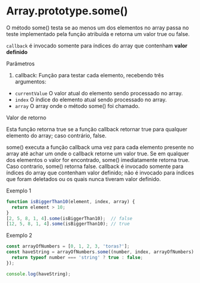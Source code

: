 # Array.prototype.some()

O método some() testa se ao menos um dos elementos no array passa no teste 
implementado pela função atribuída e retorna um valor true ou false.

`callback` é invocado somente para índices do array que contenham 
**valor definido**

Parâmetros

1. callback: Função para testar cada elemento, recebendo três argumentos:
  - `currentValue` O valor atual do elemento sendo processado no array.
  - `index` O índice do elemento atual sendo processado no array.
  - `array` O array onde o método some() foi chamado.

Valor de retorno

Esta função retorna true se a função callback retornar true para qualquer 
elemento do array; caso contrário, false.

some() executa a função callback uma vez para cada elemento presente no array 
até achar um onde o callback retorne um valor true. Se em qualquer dos elementos
o valor for encontrado, some() imediatamente retorna true. Caso contrario, 
some() retorna false. callback é invocado somente para índices do array que 
contenham valor definido; não é invocado para índices que foram deletados ou 
os quais nunca tiveram valor definido.

Exemplo 1

```javascript
function isBiggerThan10(element, index, array) {
  return element > 10;
}
[2, 5, 8, 1, 4].some(isBiggerThan10);  // false
[12, 5, 8, 1, 4].some(isBiggerThan10); // true
```

Exemplo 2

```javascript
const arrayOfNumbers = [0, 1, 2, 3, 'toras?'];
const haveString = arrayOfNumbers.some((number, index, arrayOfNumbers) => {
  return typeof number === 'string' ? true : false;
});

console.log(haveString);
```
